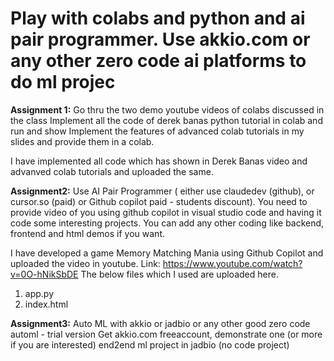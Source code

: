 # Play with colabs and python and ai pair programmer. Use akkio.com or any other zero code ai platforms to do ml projec 

**Assignment 1:**
Go thru the two demo youtube videos of colabs discussed in the class
Implement all the code of derek banas python tutorial in colab and run and show
Implement the features of advanced colab tutorials in my slides and provide them in a colab.

I have implemented all code which has shown in Derek Banas video and advanved colab tutorials and uploaded the same.

**Assignment2:**
Use  AI Pair Programmer ( either use claudedev (github), or cursor.so (paid) or Github copilot paid - students discount).
You need to provide video of you using github copilot in visual studio code and having it code some interesting projects.
You can add any other coding like backend, frontend and html demos if you want.

I have developed a game Memory Matching Mania using Github Copilot and uploaded the video in youtube.
Link: https://www.youtube.com/watch?v=0O-hNikSbDE
The below files which I used are uploaded here.
1. app.py
2. index.html

**Assignment3:**
Auto ML with akkio or jadbio or any other good zero code automl - trial version
Get akkio.com freeaccount,  demonstrate one (or more if you are interested)  end2end ml project in jadbio (no code project) 


